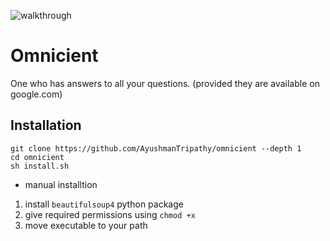 ![walkthrough](https://github.com/AyushmanTripathy/omnicient/assets/85863923/cfbc10c3-1bbd-401e-9575-072c56ab881e)

# Omnicient

One who has answers to all your questions. (provided they are available on google.com)

## Installation

```shell
git clone https://github.com/AyushmanTripathy/omnicient --depth 1
cd omnicient 
sh install.sh
```
- manual installtion

1. install `beautifulsoup4` python package
1. give required permissions using `chmod +x`
1. move executable to your path
